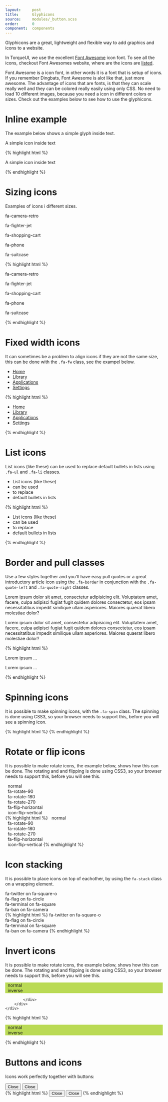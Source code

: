 ```yaml
---
layout:     post
title:      Glyphicons
source:     modules/_button.scss
order:      0
component:  components
---
```



<p class="lead">Glyphicons are a great, lightweight and flexible way to add graphics and icons to a website.</p>

In TorqueUI, we use the excellent [Font Awesome](http://fontawesome.io) icon font. To see all the icons, checkout Font Awesomes website, where are the icons are [listed](http://fontawesome.io/icons/). 

Font Awesome is a icon font, in other words it is a font that is setup of icons. If you remember Dingbats, Font Awesome is alot like that, just more awesome. The advantage of icons that are fonts, is that they can scale really well and they can be colored really easily using only CSS. No need to load 10 different images, because you need a icon in different colors or sizes. Check out the examples below to see how to use the glyphicons.


# Inline example
The example below shows a simple glyph inside text.

<div class="m-browser">
    <div class="browser">
        <div class="image">
            <div class="content">
                <p>A simple icon <i class="fa fa-area-chart"></i> inside text</p>
            </div>
        </div>
    </div>
{% highlight html %}
<p>A simple icon <i class="fa fa-area-chart"></i> inside text</p>
{% endhighlight %}
</div>

# Sizing icons
Examples of icons i different sizes.

<div class="m-browser">
    <div class="browser">
        <div class="image">
            <div class="content">
                <p><i class="fa fa-camera-retro fa-lg"></i> fa-camera-retro</p>
                <p><i class="fa fa-fighter-jet fa-2x"></i> fa-fighter-jet</p>
                <p><i class="fa fa-shopping-cart fa-3x"></i> fa-shopping-cart</p>
                <p><i class="fa fa-phone fa-4x"></i> fa-phone</p>
                <p><i class="fa fa-suitcase fa-5x"></i> fa-suitcase</p>
            </div>
        </div>
    </div>
{% highlight html %}
<p><i class="fa fa-camera-retro fa-lg"></i> fa-camera-retro</p>
<p><i class="fa fa-fighter-jet fa-2x"></i> fa-fighter-jet</p>
<p><i class="fa fa-shopping-cart fa-3x"></i> fa-shopping-cart</p>
<p><i class="fa fa-phone fa-4x"></i> fa-phone</p>
<p><i class="fa fa-suitcase fa-5x"></i> fa-suitcase</p>
{% endhighlight %}
</div>                

# Fixed width icons
It can sometimes be a problem to align icons if they are not the same size, this can be done with the ```.fa-fw``` class, see the exampel below.

<div class="m-browser">
    <div class="browser">
        <div class="image">
            <div class="content">
    <ul class="nav nav-pills nav-stacked">
      <li class="active"><a href="#"><i class="fa fa-home fa-fw"></i> Home</a></li>
      <li><a href="#"><i class="fa fa-book fa-fw"></i> Library</a></li>
      <li><a href="#"><i class="fa fa-pencil fa-fw"></i> Applications</a></li>
      <li><a href="#"><i class="fa fa-cogs fa-fw"></i> Settings</a></li>
    </ul>
            </div>
        </div>
    </div>
{% highlight html %}
<ul class="nav nav-pills nav-stacked">
  <li class="active"><a href="#"><i class="fa fa-home fa-fw"></i> Home</a></li>
  <li><a href="#"><i class="fa fa-book fa-fw"></i> Library</a></li>
  <li><a href="#"><i class="fa fa-pencil fa-fw"></i> Applications</a></li>
  <li><a href="#"><i class="fa fa-cogs fa-fw"></i> Settings</a></li>
</ul>
{% endhighlight %}
</div>                

# List icons
List icons (like these) can be used to replace default bullets in lists using ```.fa-ul``` and ```.fa-li``` classes.

<div class="m-browser">
    <div class="browser">
        <div class="image">
            <div class="content">
    <ul class="fa-ul">
      <li><i class="fa-li fa fa-check-square"></i>List icons (like these)</li>
      <li><i class="fa-li fa fa-check-square"></i>can be used</li>
      <li><i class="fa-li fa fa-spinner fa-spin"></i>to replace</li>
      <li><i class="fa-li fa fa-square"></i>default bullets in lists</li>
    </ul>
            </div>
        </div>
    </div>
{% highlight html %}
<ul class="fa-ul">
  <li><i class="fa-li fa fa-check-square"></i>List icons (like these)</li>
  <li><i class="fa-li fa fa-check-square"></i>can be used</li>
  <li><i class="fa-li fa fa-spinner fa-spin"></i>to replace</li>
  <li><i class="fa-li fa fa-square"></i>default bullets in lists</li>
</ul>
{% endhighlight %}
</div>                


# Border and pull classes 
Use a few styles together and you'll have easy pull quotes or a great introductory article icon using the ```.fa-border``` in conjunction with the ```.fa-quote-left``` and ```.fa-quote-right``` classes.

<div class="m-browser">
    <div class="browser">
        <div class="image">
            <div class="content">
<p>    
    <i class="fa fa-quote-left fa-2x pull-left fa-border"></i>
    Lorem ipsum dolor sit amet, consectetur adipisicing elit. Voluptatem amet, facere, culpa adipisci fugiat fugit quidem dolores consectetur, eos ipsam necessitatibus impedit similique ullam asperiores. Maiores quaerat libero molestiae dolor?</p>

<p>    
    <i class="fa fa-quote-right fa-2x pull-right fa-border"></i>
    Lorem ipsum dolor sit amet, consectetur adipisicing elit. Voluptatem amet, facere, culpa adipisci fugiat fugit quidem dolores consectetur, eos ipsam necessitatibus impedit similique ullam asperiores. Maiores quaerat libero molestiae dolor?</p>
            </div>
        </div>
    </div>
{% highlight html %}
<p>
    <i class="fa fa-quote-left fa-2x pull-left fa-border"></i>
    Lorem ipsum ...   
</p>
<p>
    <i class="fa fa-quote-right fa-2x pull-right fa-border"></i>
    Lorem ipsum ...       
</p>
{% endhighlight %}
</div>                


# Spinning icons
It is possible to make spinning icons, with the ```.fa-spin``` class. The spinning is done using CSS3, so your browser needs to support this, before you will see a spinning icon.

<div class="m-browser">
    <div class="browser">
        <div class="image">
            <div class="content">
    <i class="fa fa-spinner fa-spin"></i>
    <i class="fa fa-refresh fa-spin"></i>
    <i class="fa fa-cog fa-spin"></i>
            </div>
        </div>
    </div>
{% highlight html %}
<i class="fa fa-spinner fa-spin"></i>
<i class="fa fa-refresh fa-spin"></i>
<i class="fa fa-cog fa-spin"></i>
{% endhighlight %}
</div>                




# Rotate or flip icons
It is possible to make rotate icons, the example below, shows how this can be done. The rotating and and flipping is done using CSS3, so your browser needs to support this, before you will see this.

<div class="m-browser">
    <div class="browser">
        <div class="image">
            <div class="content">        
    <i class="fa fa-shield"></i>&nbsp; normal<br>
    <i class="fa fa-shield fa-rotate-90"></i>&nbsp; fa-rotate-90<br>
    <i class="fa fa-shield fa-rotate-180"></i>&nbsp; fa-rotate-180<br>
    <i class="fa fa-shield fa-rotate-270"></i>&nbsp; fa-rotate-270<br>
    <i class="fa fa-shield fa-flip-horizontal"></i>&nbsp; fa-flip-horizontal<br>
    <i class="fa fa-shield fa-flip-vertical"></i>&nbsp; icon-flip-vertical
            </div>
        </div>
    </div>
{% highlight html %}
<i class="fa fa-shield"></i>&nbsp; normal<br>
<i class="fa fa-shield fa-rotate-90"></i>&nbsp; fa-rotate-90<br>
<i class="fa fa-shield fa-rotate-180"></i>&nbsp; fa-rotate-180<br>
<i class="fa fa-shield fa-rotate-270"></i>&nbsp; fa-rotate-270<br>
<i class="fa fa-shield fa-flip-horizontal"></i>&nbsp; fa-flip-horizontal<br>
<i class="fa fa-shield fa-flip-vertical"></i>&nbsp; icon-flip-vertical
{% endhighlight %}
</div>                




# Icon stacking
It is possible to place icons on top of eachother, by using the ```fa-stack``` class on a wrapping element.

<div class="m-browser">
    <div class="browser">
        <div class="image">
            <div class="content">        
<span class="fa-stack fa-lg">
  <i class="fa fa-square-o fa-stack-2x"></i>
  <i class="fa fa-twitter fa-stack-1x"></i>
</span>
fa-twitter on fa-square-o<br>
<span class="fa-stack fa-lg">
  <i class="fa fa-circle fa-stack-2x"></i>
  <i class="fa fa-flag fa-stack-1x fa-inverse"></i>
</span>
fa-flag on fa-circle<br>
<span class="fa-stack fa-lg">
  <i class="fa fa-square fa-stack-2x"></i>
  <i class="fa fa-terminal fa-stack-1x fa-inverse"></i>
</span>
fa-terminal on fa-square<br>
<span class="fa-stack fa-lg">
  <i class="fa fa-camera fa-stack-1x"></i>
  <i class="fa fa-ban fa-stack-2x text-danger"></i>
</span>
fa-ban on fa-camera
            </div>
        </div>
    </div>
{% highlight html %}
<span class="fa-stack fa-lg">
  <i class="fa fa-square-o fa-stack-2x"></i>
  <i class="fa fa-twitter fa-stack-1x"></i>
</span>
fa-twitter on fa-square-o<br>
<span class="fa-stack fa-lg">
  <i class="fa fa-circle fa-stack-2x"></i>
  <i class="fa fa-flag fa-stack-1x fa-inverse"></i>
</span>
fa-flag on fa-circle<br>
<span class="fa-stack fa-lg">
  <i class="fa fa-square fa-stack-2x"></i>
  <i class="fa fa-terminal fa-stack-1x fa-inverse"></i>
</span>
fa-terminal on fa-square<br>
<span class="fa-stack fa-lg">
  <i class="fa fa-camera fa-stack-1x"></i>
  <i class="fa fa-ban fa-stack-2x text-danger"></i>
</span>
fa-ban on fa-camera
{% endhighlight %}
</div>                


# Invert icons
It is possible to make rotate icons, the example below, shows how this can be done. The rotating and and flipping is done using CSS3, so your browser needs to support this, before you will see this.

<div class="m-browser">
    <div class="browser">
        <div class="image">
            <div class="content">        
<p style="background-color: #bada55">
    <i class="fa fa-shopping-cart"></i>&nbsp; normal<br>
    <i class="fa fa-shopping-cart fa-inverse"></i>&nbsp; inverse<br>    
</p>

            </div>
        </div>
    </div>
{% highlight html %}
<p style="background-color: #bada55">
    <i class="fa fa-shopping-cart"></i>&nbsp; normal<br>
    <i class="fa fa-shopping-cart fa-inverse"></i>&nbsp; inverse<br>    
</p>
{% endhighlight %}
</div>                


# Buttons and icons
Icons work perfectly together with buttons:

<div class="m-browser">
    <div class="browser">
        <div class="image">
            <div class="content">        
                <button class="button"><i class="fa fa-close"></i> Close</button>
                <button class="button button-icon"><i class="fa fa-close"></i> Close</button>
            </div>
        </div>
    </div>
{% highlight html %}
<button class="button"><i class="fa fa-close"></i> Close</button>
<button class="button button-icon"><i class="fa fa-close"></i> Close</button>
{% endhighlight %}
</div>                


